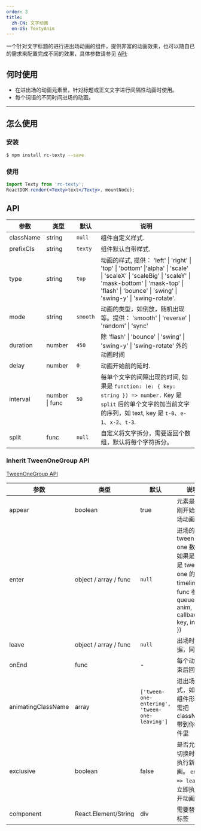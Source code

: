 ```yaml
---
order: 3
title: 
  zh-CN: 文字动画
  en-US: TextyAnim
---
```


一个针对文字标题的进行进出场动画的组件，提供非富的动画效果，也可以随自已的需求来配置完成不同的效果，具体参数请参见 [API](/api/texty);

## 何时使用

- 在进出场的动画元素里，针对标题或正文文字进行间隔性动画时使用。
- 每个词语的不同时间进场的动画。

---
## 怎么使用

### 安装

```bash
$ npm install rc-texty --save
```
### 使用

```jsx
import Texty from 'rc-texty';
ReactDOM.render(<Texty>text</Texty>, mountNode);
```


## API

| 参数      | 类型           | 默认     | 说明                                                                                                                                                                                                                    |
| --------- | -------------- | -------- | ----------------------------------------------------------------------------------------------------------------------------------------------------------------------------------------------------------------------- |
| className | string         | `null`   | 组件自定义样式.                                                                                                                                                                                                         |
| prefixCls | string         | `texty`  | 组件默认自带样式.                                                                                                                                                                                                       |
| type      | string         | `top`    | 动画的样式, 提供： 'left' \| 'right' \| 'top' \| 'bottom' \|'alpha' \| 'scale' \|  'scaleX' \| 'scaleBig' \| 'scaleY' \| 'mask-bottom' \| 'mask-top' \|  'flash' \| 'bounce' \| 'swing' \| 'swing-y' \| 'swing-rotate'. |
| mode      | string         | `smooth` | 动画的类型，如倒放，随机出现等。提供： 'smooth' \| 'reverse' \| 'random' \| 'sync'                                                                                                                                      |
| duration | number | `450` | 除  'flash' \| 'bounce' \| 'swing' \| 'swing-y' \| 'swing-rotate' 外的动画时间 |
| delay     | number         | `0`      | 动画开始前的延时.                                                                                                                                                                                                       |
| interval  | number \| func | `50`     | 每单个文字的间隔出现的时间, 如果是 `function: (e: { key: string }) => number.` Key 是 `split` 后的单个文字的加当前文字的序列，如 text, key 是 `t-0`、`e-1`、`x-2`、`t-3`.                                               |
| split     | func           | `null`   | 自定义将文字拆分，需要返回个数组，默认将每个字符拆分。                                                                                                                                                                  |

### Inherit TweenOneGroup API

[TweenOneGroup API](/api/tween-one#TweenOneGroup-API)

| 参数               | 类型                  | 默认                                          | 说明                                                                                                      |
| ------------------ | --------------------- | --------------------------------------------- | --------------------------------------------------------------------------------------------------------- |
| appear             | boolean               | true                                          | 元素是否有刚开始的进场动画                                                                                |
| enter              | object / array / func | `null`                                        | 进场的 tween-one 数据，如果是数组是 tween-one 的 timeline。 func 参照 queue-anim, callbac({ key, index }) |
| leave              | object / array / func | `null`                                        | 出场时的数据，同上                                                                                        |
| onEnd              | func                  | -                                             | 每个动画结束后回调                                                                                        |
| animatingClassName | array                 | `['tween-one-entering', 'tween-one-leaving']` | 进出场的样式，如果是组件形式，需把 className 带到你的组件里                                               |
| exclusive          | boolean               | false                                         | 是否允许在切换时立即执行新的动画。 `enter => leave`：立即执行离开动画                                     |
| component          | React.Element/String  | div                                           | 需要替换的标签                                                                                            |